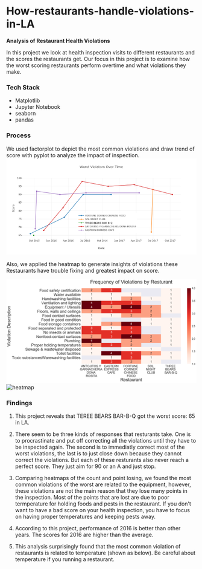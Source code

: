 # How-restaurants-handle-violations-in-LA

<b> Analysis of Restaurant Health Violations </b>

In this project we look at health inspection visits to different restaurants and the scores the restaurants get. Our focus in this project is to examine how the worst scoring restaurants perform overtime and what violations they make.

### Tech Stack
- Matplotlib
- Jupyter Notebook
- seaborn
- pandas

### Process
We used factorplot to depict the most common violations and draw trend of score with pyplot to analyze the impact of inspection. 
![pyplot](newplot.png)

Also, we applied the heatmap to generate insights of violations these Restaurants have trouble fixing and greatest impact on score.

![heatmap](DV10.png)
![heatmap](How-restaurants-handle-violations-in-LA/DV_image_files/DV6.png)

### Findings

1. This project reveals that TEREE BEARS BAR-B-Q got the worst score: 65 in LA.

2. There seem to be three kinds of responses that resturants take. One is to procrastinate and put off correcting all the violations until they have to be inspected again. The second is to immediatly correct most of the worst violations, the last is to just close down because they cannot correct the violations. But each of these resturants also never reach a perfect score. They just aim for 90 or an A and just stop.

3. Comparing heatmaps of the count and point losing, we found the most common violations of the worst are related to the equipment, however, these violations are not the main reason that they lose many points in the inspection. Most of the points that are lost are due to poor termperature for holding foods and pests in the restaurant. If you don't want to have a bad score on your health inspection, you have to focus on having proper temperatures and keeping pests away. 

4. According to this project, performance of 2016 is better than other years. The scores for 2016 are higher than the average.

5. This analysis surprisingly found that the most common violation of restaurants is related to temperature (shown as below). Be careful about temperature if you running a restaurant.

